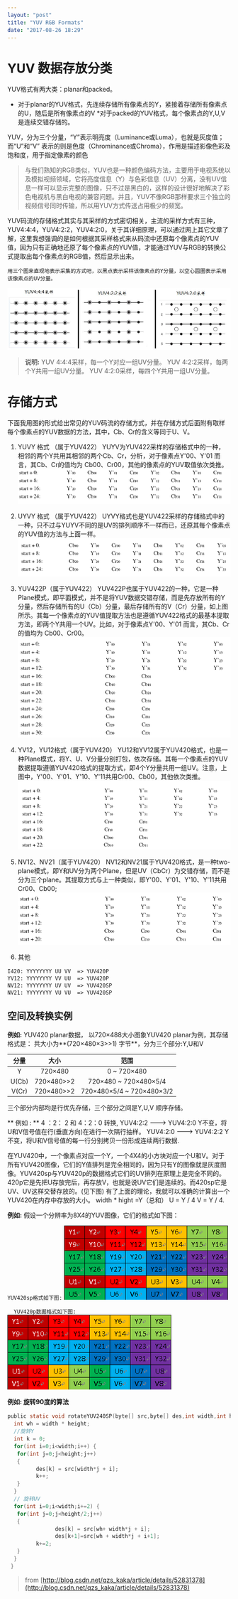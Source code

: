```yaml
---
layout: "post"
title: "YUV RGB Formats"
date: "2017-08-26 18:29"
---
```


# YUV 数据存放分类

YUV格式有两大类：planar和packed。

* 对于planar的YUV格式，先连续存储所有像素点的Y，紧接着存储所有像素点的U，随后是所有像素点的V
*对于packed的YUV格式，每个像素点的Y,U,V是连续交错存储的。

YUV，分为三个分量，“Y”表示明亮度（Luminance或Luma），也就是灰度值；而“U”和“V” 表示的则是色度（Chrominance或Chroma），作用是描述影像色彩及饱和度，用于指定像素的颜色

>    与我们熟知的RGB类似，YUV也是一种颜色编码方法，主要用于电视系统以及模拟视频领域，它将亮度信息（Y）与色彩信息（UV）分离，没有UV信息一样可以显示完整的图像，只不过是黑白的，这样的设计很好地解决了彩色电视机与黑白电视的兼容问题。并且，YUV不像RGB那样要求三个独立的视频信号同时传输，所以用YUV方式传送占用极少的频宽。

YUV码流的存储格式其实与其采样的方式密切相关，主流的采样方式有三种，YUV4:4:4，YUV4:2:2，YUV4:2:0，关于其详细原理，可以通过网上其它文章了解，这里我想强调的是如何根据其采样格式来从码流中还原每个像素点的YUV值，因为只有正确地还原了每个像素点的YUV值，才能通过YUV与RGB的转换公式提取出每个像素点的RGB值，然后显示出来。

    用三个图来直观地表示采集的方式吧，以黑点表示采样该像素点的Y分量，以空心圆圈表示采用该像素点的UV分量。

![这里写图片描述](/images/yuv-rgb-formats-20161020195207914.png)

> **说明:**
>YUV 4:4:4采样，每一个Y对应一组UV分量。
>YUV 4:2:2采样，每两个Y共用一组UV分量。
>YUV 4:2:0采样，每四个Y共用一组UV分量。

# 存储方式

下面我用图的形式给出常见的YUV码流的存储方式，并在存储方式后面附有取样每个像素点的YUV数据的方法，其中，Cb、Cr的含义等同于U、V。

 1. YUVY 格式 （属于YUV422）
 YUYV为YUV422采样的存储格式中的一种，相邻的两个Y共用其相邻的两个Cb、Cr，分析，对于像素点Y'00、Y'01 而言，其Cb、Cr的值均为 Cb00、Cr00，其他的像素点的YUV取值依次类推。
![这里写图片描述](/images/yuv-rgb-formats-20161020195506985.png)
 2. UYVY 格式 （属于YUV422）
 UYVY格式也是YUV422采样的存储格式中的一种，只不过与YUYV不同的是UV的排列顺序不一样而已，还原其每个像素点的YUV值的方法与上面一样。
 ![这里写图片描述](/images/yuv-rgb-formats-20161020195750158.png)

 3. YUV422P（属于YUV422）
 YUV422P也属于YUV422的一种，它是一种Plane模式，即平面模式，并不是将YUV数据交错存储，而是先存放所有的Y分量，然后存储所有的U（Cb）分量，最后存储所有的V（Cr）分量，如上图所示。其每一个像素点的YUV值提取方法也是遵循YUV422格式的最基本提取方法，即两个Y共用一个UV。比如，对于像素点Y'00、Y'01 而言，其Cb、Cr的值均为 Cb00、Cr00。
 ![这里写图片描述](/images/yuv-rgb-formats-20161020195849705.png)

 4. YV12，YU12格式（属于YUV420）
 YU12和YV12属于YUV420格式，也是一种Plane模式，将Y、U、V分量分别打包，依次存储。其每一个像素点的YUV数据提取遵循YUV420格式的提取方式，即4个Y分量共用一组UV。注意，上图中，Y'00、Y'01、Y'10、Y'11共用Cr00、Cb00，其他依次类推。
 ![这里写图片描述](/images/yuv-rgb-formats-20161020195948581.png)

 5. NV12、NV21（属于YUV420）
 NV12和NV21属于YUV420格式，是一种two-plane模式，即Y和UV分为两个Plane，但是UV（CbCr）为交错存储，而不是分为三个plane。其提取方式与上一种类似，即Y'00、Y'01、Y'10、Y'11共用Cr00、Cb00;
 ![这里写图片描述](/images/yuv-rgb-formats-20161020200102004.png)

6. 其他
```
I420: YYYYYYYY UU VV  => YUV420P
YV12: YYYYYYYY VV UU  => YUV420P
NV12: YYYYYYYY UV UV  => YUV420SP
NV21: YYYYYYYY VU VU  => YUV420SP
```

## 空间及转换实例
**例如:**
YUV420 planar数据， 以720×488大小图象YUV420 planar为例，其存储格式是： 共大小为**(720×480×3>>1) 字节**，分为三个部分:Y,U和V

| 分量 | 大小 | 范围|
|:----:|:-----:|:----:|
|Y|720×480|0 ~ 720×480|
|U(Cb)|720×480>>2|720×480 ~ 720×480×5/4|
|V(Cr)|720×480>>2|720×480×5/4 ~ 720×480×3/2|

三个部分内部均是行优先存储，三个部分之间是Y,U,V 顺序存储。

** 例如 : **
  4 ：2： 2 和 4：2：0  转换, YUV4:2:2 ---> YUV4:2:0  Y不变，将U和V信号值在行(垂直方向)在进行一次隔行抽样。 YUV4:2:0 ---> YUV4:2:2  Y不变，将U和V信号值的每一行分别拷贝一份形成连续两行数据.

在YUV420中，一个像素点对应一个Y，一个4X4的小方块对应一个U和V。对于所有YUV420图像，它们的Y值排列是完全相同的，因为只有Y的图像就是灰度图像。YUV420sp与YUV420p的数据格式它们的UV排列在原理上是完全不同的。420p它是先把U存放完后，再存放V，也就是说UV它们是连续的。而420sp它是UV、UV这样交替存放的。(见下图) 有了上面的理论，我就可以准确的计算出一个YUV420在内存中存放的大小。 width * hight =Y（总和） U = Y / 4   V = Y / 4.

**例如:**
假设一个分辨率为8X4的YUV图像，它们的格式如下图：

` YUV420sp格式如下图: `
![ YUV420sp格式如下图 ](/images/yuv-rgb-formats-20161020201217929.png)

`  YUV420p数据格式如下图:`
![  YUV420p数据格式如下图](/images/yuv-rgb-formats-20161020201347988.png)

**例如: 旋转90度的算法**
```c
public static void rotateYUV240SP(byte[] src,byte[] des,int width,int height){
  int wh = width * height;
  //旋转Y
  int k = 0;
  for(int i=0;i<width;i++) {
   for(int j=0;j<height;j++)
   {
         des[k] = src[width*j + i];   
         k++;
   }
  }
  // 旋转UV
  for(int i=0;i<width;i+=2) {
   for(int j=0;j<height/2;j++)
   {
               des[k] = src[wh+ width*j + i];
               des[k+1]=src[wh + width*j + i+1];
         k+=2;
   }
  }
 }
```

> from [http://blog.csdn.net/qzs_kaka/article/details/52831378](http://blog.csdn.net/qzs_kaka/article/details/52831378)
